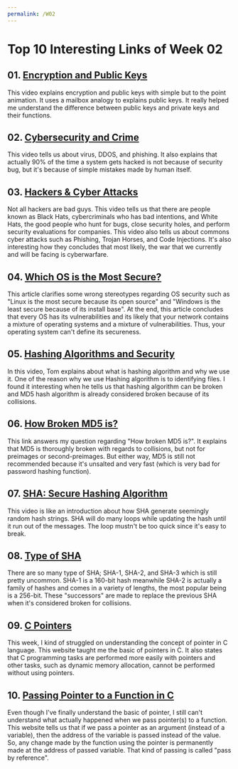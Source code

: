```yaml
---
permalink: /W02
---
```


# Top 10 Interesting Links of Week 02

## 01. [Encryption and Public Keys](https://youtu.be/6-JjHa-qLPk)

This video explains encryption and public keys with simple but to the point animation. It uses a mailbox analogy to explains public keys. It really helped me understand the difference between public keys and private keys and their functions.

## 02. [Cybersecurity and Crime](https://youtu.be/5k24We8pED8)

This video tells us about virus, DDOS, and phishing. It also explains that actually 90% of the time a system gets hacked is not because of security bug, but it's because of simple mistakes made by human itself. 

## 03. [Hackers & Cyber Attacks](https://youtu.be/_GzE99AmAQU)

Not all hackers are bad guys. This video tells us that there are people known as Black Hats, cybercriminals who has bad intentions, and White Hats, the good people who hunt for bugs, close security holes, and perform security evaluations for companies. This video also tells us about commons cyber attacks such as Phishing, Trojan Horses, and Code Injections. It's also interesting how they concludes that most likely, the war that we currently and will be facing is cyberwarfare.

## 04. [Which OS is the Most Secure?](https://www.sentinelone.com/blog/which-is-more-secure-windows-linux-or-macos/)

This article clarifies some wrong stereotypes regarding OS security such as "Linux is the most secure because its open source" and "Windows is the least secure because of its install base". At the end, this article concludes that every OS has its vulnerabilities and its likely that your network contains a mixture of operating systems and a mixture of vulnerabilities. Thus, your operating system can't define its secureness.

## 05. [Hashing Algorithms and Security](https://youtu.be/b4b8ktEV4Bg)

In this video, Tom explains about what is hashing algorithm and why we use it. One of the reason why we use Hashing algorithm is to identifying files. I found it interesting when he tells us that hashing algorithm can be broken and MD5 hash algorithm is already considered broken because of its collisions. 

## 06. [How Broken MD5 is?](https://security.stackexchange.com/a/31871)

This link answers my question regarding "How broken MD5 is?". It explains that MD5 is thoroughly broken with regards to collisions, but not for preimages or second-preimages. But either way, MD5 is still not recommended because it's unsalted and very fast (which is very bad for password hashing function).

## 07. [SHA: Secure Hashing Algorithm](https://youtu.be/DMtFhACPnTY)

This video is like an introduction about how SHA generate seemingly random hash strings. SHA will do many loops while updating the hash until it run out of the messages. The loop mustn't be too quick since it's easy to break. 

## 08. [Type of SHA](https://www.thesslstore.com/blog/difference-sha-1-sha-2-sha-256-hash-algorithms/)

There are so many type of SHA; SHA-1, SHA-2, and SHA-3 which is still pretty uncommon. SHA-1 is a 160-bit hash meanwhile SHA-2 is actually a family of hashes and comes in a variety of lengths, the most popular being is a 256-bit.  These "successors" are made to replace the previous SHA when it's considered broken for collisions.

## 09. [C Pointers](https://www.tutorialspoint.com/cprogramming/c_pointers.htm)

This week, I kind of struggled on understanding the concept of pointer in C language. This website taught me the basic of pointers in C. It also states that C programming tasks are performed more easily with pointers and other tasks, such as dynamic memory allocation, cannot be performed without using pointers.


## 10. [Passing Pointer to a Function in C](https://beginnersbook.com/2014/01/c-passing-pointers-to-functions/)

Even though I've finally understand the basic of pointer, I still can't understand what actually happened when we pass pointer(s) to a function. This website tells us that if we pass a pointer as an argument (instead of a variable), then the address of the variable is passed instead of the value. So, any change made by the function using the pointer is permanently made at the address of passed variable. That kind of passing is called "pass by reference".

